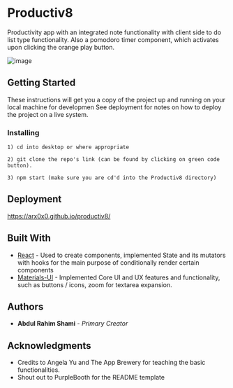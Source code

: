 # Productiv8

Productivity app with an integrated note functionality with client side to do list type functionality. Also a pomodoro timer component, which activates upon clicking the orange play button.

![image](https://user-images.githubusercontent.com/93293461/191891566-41b67bfe-b705-499e-9bba-b14f08967855.png)

## Getting Started

These instructions will get you a copy of the project up and running on your local machine for developmen See deployment for notes on how to deploy the project on a live system.

### Installing
```
1) cd into desktop or where appropriate
```

```
2) git clone the repo's link (can be found by clicking on green code button).
```

```
3) npm start (make sure you are cd'd into the Productiv8 directory)
```

## Deployment

https://arx0x0.github.io/productiv8/

## Built With

* [React](http://www.dropwizard.io/1.0.2/docs/) - Used to create components, implemented State and its mutators with hooks for the main purpose of conditionally render certain components
* [Materials-UI](https://maven.apache.org/) - Implemented Core UI and UX features and functionality, such as buttons / icons, zoom for textarea expansion.

## Authors

* **Abdul Rahim Shami** - *Primary Creator* 

## Acknowledgments

* Credits to Angela Yu and The App Brewery for teaching the basic functionalities. 
* Shout out to PurpleBooth for the README template

